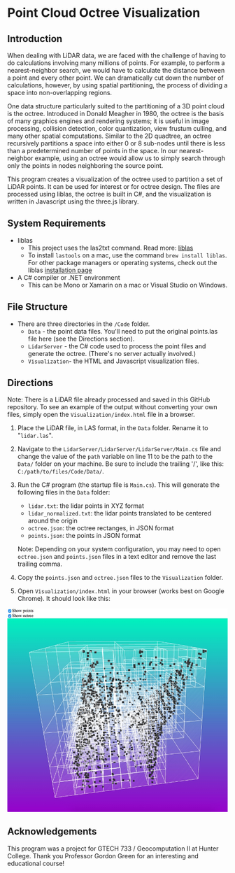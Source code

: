 
# Point Cloud Octree Visualization

## Introduction 

When dealing with LiDAR data, we are faced with the challenge of having to do  calculations involving many millions of points. For example, to perform a nearest-neighbor search, we would have to calculate the distance between a point and every other point. We can dramatically cut down the number of calculations, however, by using spatial partitioning, the process of dividing a space into non-overlapping regions.

One data structure particularly suited to the partitioning of a 3D point cloud is the octree. Introduced in Donald Meagher in 1980, the octree is the basis of many graphics engines and rendering systems; it is useful in image processing, collision detection, color quantization, view frustum culling, and many other spatial computations. Similar to the 2D quadtree, an octree recursively partitions a space into either 0 or 8 sub-nodes until there is less than a predetermined number of points in the space. In our nearest-neighbor example, using an octree would allow us to simply search through only the points in nodes neighboring the source point. 

This program creates a visualization of the octree used to partition a set of LiDAR points. It can be used for interest or for octree design. The files are processed using liblas, the octree is built in C#, and the visualization is written in Javascript using the three.js library.  

## System Requirements

- liblas
    - This project uses the las2txt command. Read more: [liblas](https://www.liblas.org/utilities/las2txt.html)
    - To install `lastools` on a mac, use the command `brew install liblas`. For other package managers or operating systems, check out the liblas [installation page](https://www.liblas.org/start.html)
- A C# compiler or .NET environment
    - This can be Mono or Xamarin on a mac or Visual Studio on Windows. 

## File Structure

- There are three directories in the `/Code` folder.
    - `Data` - the point data files. You'll need to put the original points.las file here (see the Directions section). 
    - `LidarServer` - the C# code used to process the point files and generate the octree. (There's no server actually involved.) 
    - `Visualization`- the HTML and Javascript visualization files. 

## Directions

Note: There is a LiDAR file already processed and saved in this GitHub repository. To see an example of the output without converting your own files, simply open the `Visualization/index.html` file in a browser. 

1. Place the LiDAR file, in LAS format, in the `Data` folder. Rename it to "`lidar.las`". 
2. Navigate to the `LidarServer/LidarServer/LidarServer/Main.cs` file and change the value of the `path` variable on line 11 to be the path to the `Data/` folder on your machine. Be sure to include the trailing '/', like this: `C:/path/to/files/Code/Data/`.  
3. Run the C# program (the startup file is `Main.cs`). This will generate the following files in the `Data` folder: 
    - `lidar.txt`: the lidar points in XYZ format
    - `lidar_normalized.txt`: the lidar points translated to be centered around the origin
    - `octree.json`: the octree rectanges, in JSON format
    - `points.json`: the points in JSON format
    
    Note: Depending on your system configuration, you may need to open `octree.json` and `points.json` files in a text editor and remove the last trailing comma. 
4. Copy the `points.json` and `octree.json` files to the `Visualization` folder. 
5. Open `Visualization/index.html` in your browser (works best on Google Chrome). It should look like this: 

<p align="center">
  <img width="550" src="Images/example.jpeg">
</p>

## Acknowledgements

This program was a project for GTECH 733 / Geocomputation II at Hunter College. Thank you Professor Gordon Green for an interesting and educational course! 